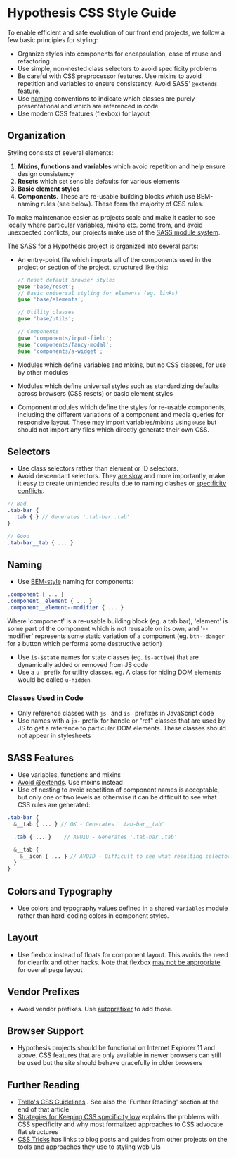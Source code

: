 # Hypothesis CSS Style Guide

To enable efficient and safe evolution of our front end projects, we follow a few basic principles for styling:

- Organize styles into components for encapsulation, ease of reuse and refactoring
- Use simple, non-nested class selectors to avoid specificity problems
- Be careful with CSS preprocessor features. Use mixins to avoid repetition and variables to ensure consistency. Avoid SASS' `@extends` feature.
- Use [naming](#naming) conventions to indicate which classes are purely presentational and which are referenced in code
- Use modern CSS features (flexbox) for layout

## Organization

Styling consists of several elements:

1.  **Mixins, functions and variables** which avoid repetition and help ensure design consistency
1.  **Resets** which set sensible defaults for various elements
1.  **Basic element styles**
1.  **Components**. These are re-usable building blocks which use BEM-naming rules (see below). These form the majority of CSS rules.

To make maintenance easier as projects scale and make it easier to see
locally where particular variables, mixins etc. come from, and avoid unexpected
conflicts, our projects make use of the [SASS module
system](https://sass-lang.com/blog/the-module-system-is-launched).

The SASS for a Hypothesis project is organized into several parts:

- An entry-point file which imports all of the components used in the project or section of the project,
  structured like this:

  ```scss
  // Reset default browser styles
  @use 'base/reset';
  // Basic universal styling for elements (eg. links)
  @use 'base/elements';

  // Utility classes
  @use 'base/utils';

  // Components
  @use 'components/input-field';
  @use 'components/fancy-modal';
  @use 'components/a-widget';
  ```

- Modules which define variables and mixins, but no CSS classes, for use by
  other modules

- Modules which define universal styles such as standardizing defaults across
  browsers (CSS resets) or basic element styles

- Component modules which define the styles for re-usable components, including the different
  variations of a component and media queries for responsive layout. These may
  import variables/mixins using `@use` but should not import any files which
  directly generate their own CSS.

## Selectors

- Use class selectors rather than element or ID selectors.
- Avoid descendant selectors. They [are slow](https://developer.mozilla.org/en-US/docs/Web/Guide/CSS/Writing_efficient_CSS#Avoid_the_descendant_selector.21) and more importantly, make it easy to create unintended results due to naming clashes or [specificity conflicts](http://css.maxdesign.com.au/selectutorial/advanced_conflict.htm).

```scss
// Bad
.tab-bar {
  .tab { } // Generates '.tab-bar .tab'
}

// Good
.tab-bar__tab { ... }
```

## Naming

- Use [BEM-style](http://csswizardry.com/2013/01/mindbemding-getting-your-head-round-bem-syntax/) naming for components:

```scss
.component { ... }
.component__element { ... }
.component__element--modifier { ... }
```

Where 'component' is a re-usable building block (eg. a tab bar),
'element' is some part of the component which is not reusable on its own, and
'--modifier' represents some static variation of a component (eg.
`btn--danger` for a button which performs some destructive action)

- Use `is-$state` names for state classes (eg. `is-active`) that are dynamically added or removed from JS code
- Use a `u-` prefix for utility classes. eg. A class for hiding DOM elements would be called `u-hidden`

### Classes Used in Code

- Only reference classes with `js-` and `is-` prefixes in JavaScript code
- Use names with a `js-` prefix for handle or "ref" classes that are used by JS to get a reference to particular DOM elements. These classes should not appear in stylesheets

## SASS Features

- Use variables, functions and mixins
- [Avoid @extends](https://www.sitepoint.com/avoid-sass-extend/). Use mixins instead
- Use of nesting to avoid repetition of component names is acceptable, but only one or two levels as otherwise it can be difficult to see what CSS rules are generated:

```scss
.tab-bar {
  &__tab { ... } // OK - Generates '.tab-bar__tab'

  .tab { ... }    // AVOID - Generates '.tab-bar .tab'

  &__tab {
    &__icon { ... } // AVOID - Difficult to see what resulting selector is
  }
}
```

## Colors and Typography

- Use colors and typography values defined in a shared `variables` module
  rather than hard-coding colors in component styles.

## Layout

- Use flexbox instead of floats for component layout. This avoids the need for clearfix and other hacks. Note that flexbox [may not be appropriate](https://hyp.is/AVKcwo8BvTW_3w8LypJ5/jakearchibald.com/2014/dont-use-flexbox-for-page-layout/) for overall page layout

## Vendor Prefixes

- Avoid vendor prefixes. Use [autoprefixer](https://github.com/postcss/autoprefixer) to add those.

## Browser Support

- Hypothesis projects should be functional on Internet Explorer 11 and above. CSS features that are only available in newer browsers can still be used but the site should behave gracefully in older browsers

## Further Reading

- [Trello's CSS Guidelines](https://github.com/trello/trellisheets) . See also the 'Further Reading'
  section at the end of that article
- [Strategies for Keeping CSS specificity low](https://css-tricks.com/strategies-keeping-css-specificity-low) explains the problems with CSS specificity and why most formalized approaches to CSS advocate flat structures
- [CSS Tricks](https://css-tricks.com/css/) has links to blog posts and guides from other projects on the tools and approaches they use to styling web UIs
